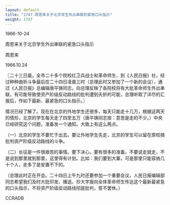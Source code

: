 ```yaml
---
layout: default
title: "1747.周恩来关于北京学生外出串联的紧急口头指示"
weight: 1747
---
```


1966-10-24

周恩来关于北京学生外出串联的紧急口头指示

周恩来

1966.10.24

〖二十三日晨，全市二十多个院校红卫兵战士和革命师生，到《人民日报》社，经过种种曲折斗争最后在二十四日凌晨三时（总理此时又参加了一个新的会议），通过《人民日报》总编辑唐平铸同志，向总理反映了各院校将有大批革命师生外出串联，有可能导致使资产阶级反动路线的批判遭到夭折的可能，总理听取了详尽的汇报后，作如下最新、最紧急的口头指示。〗

情况已经了解了。现在在北京的外地学生还很多，每天只能走十几万，根据这两天的情形，北京的学生每天走了四至五万（唐平铸同志按：意思是走的不少。）中央已经研究这个问题，准备发一个通知。大致上有这么两点。

（一）北京的学生不要忙于出去。要让外地学生先走，北京的学生可以留在原校搞批判资产阶级反动路线的斗争。

（二）长征是一件很艰苦的事情。要下决心，要有很多的准备。不要说走就走，不是说到那里就到那里，这里得有计划。比如：我们要到大寨，可是那里只能容纳几十个人，走多了是安置不下的。

（总理此时正在开会。二十四日上午九时还要参加一个重要会议，人民日报编辑部同志希望我们及时大批印发、播送、抄大字报向全体革命师生传达这个最新最紧急的口头指示，不将资产阶级反动路线彻底批判，誓不罢休。）

CCRADB

